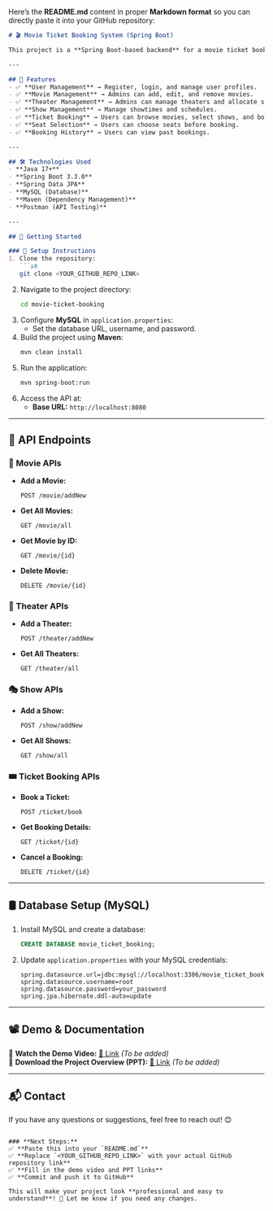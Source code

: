 Here’s the **README.md** content in proper **Markdown format** so you can directly paste it into your GitHub repository:  

```md
# 🎬 Movie Ticket Booking System (Spring Boot)  

This project is a **Spring Boot-based backend** for a movie ticket booking system, similar to **BookMyShow**. It provides **RESTful APIs** for managing movies, theaters, shows, and ticket bookings.

---

## 🚀 Features  
- ✅ **User Management** → Register, login, and manage user profiles.  
- ✅ **Movie Management** → Admins can add, edit, and remove movies.  
- ✅ **Theater Management** → Admins can manage theaters and allocate seats.  
- ✅ **Show Management** → Manage showtimes and schedules.  
- ✅ **Ticket Booking** → Users can browse movies, select shows, and book tickets.  
- ✅ **Seat Selection** → Users can choose seats before booking.  
- ✅ **Booking History** → Users can view past bookings.  

---

## 🛠️ Technologies Used  
- **Java 17+**  
- **Spring Boot 3.3.0**  
- **Spring Data JPA**  
- **MySQL (Database)**  
- **Maven (Dependency Management)**  
- **Postman (API Testing)**  

---

## 📂 Getting Started  

### 🔧 Setup Instructions  
1. Clone the repository:  
   ```sh
   git clone <YOUR_GITHUB_REPO_LINK>
   ```  
2. Navigate to the project directory:  
   ```sh
   cd movie-ticket-booking
   ```  
3. Configure **MySQL** in `application.properties`:  
   - Set the database URL, username, and password.  
4. Build the project using **Maven**:  
   ```sh
   mvn clean install
   ```  
5. Run the application:  
   ```sh
   mvn spring-boot:run
   ```  
6. Access the API at:  
   - **Base URL:** `http://localhost:8080`  

---

## 🎯 API Endpoints  

### 🎥 Movie APIs
- **Add a Movie:**  
  ```http
  POST /movie/addNew
  ```
- **Get All Movies:**  
  ```http
  GET /movie/all
  ```
- **Get Movie by ID:**  
  ```http
  GET /movie/{id}
  ```
- **Delete Movie:**  
  ```http
  DELETE /movie/{id}
  ```

### 🏢 Theater APIs
- **Add a Theater:**  
  ```http
  POST /theater/addNew
  ```
- **Get All Theaters:**  
  ```http
  GET /theater/all
  ```

### 🎭 Show APIs
- **Add a Show:**  
  ```http
  POST /show/addNew
  ```
- **Get All Shows:**  
  ```http
  GET /show/all
  ```

### 🎟️ Ticket Booking APIs
- **Book a Ticket:**  
  ```http
  POST /ticket/book
  ```
- **Get Booking Details:**  
  ```http
  GET /ticket/{id}
  ```
- **Cancel a Booking:**  
  ```http
  DELETE /ticket/{id}
  ```

---

## 🛢️ Database Setup (MySQL)  
1. Install MySQL and create a database:  
   ```sql
   CREATE DATABASE movie_ticket_booking;
   ```  
2. Update `application.properties` with your MySQL credentials:  
   ```properties
   spring.datasource.url=jdbc:mysql://localhost:3306/movie_ticket_booking
   spring.datasource.username=root
   spring.datasource.password=your_password
   spring.jpa.hibernate.ddl-auto=update
   ```  

---

## 📽️ Demo & Documentation  
📌 **Watch the Demo Video:** [🔗 Link](#) *(To be added)*  
📄 **Download the Project Overview (PPT):** [🔗 Link](#) *(To be added)*  

---

## 📬 Contact  
If you have any questions or suggestions, feel free to reach out! 😊  
```

### **Next Steps:**
✅ **Paste this into your `README.md`**  
✅ **Replace `<YOUR_GITHUB_REPO_LINK>` with your actual GitHub repository link**  
✅ **Fill in the demo video and PPT links**  
✅ **Commit and push it to GitHub**  

This will make your project look **professional and easy to understand**! 🚀 Let me know if you need any changes.

